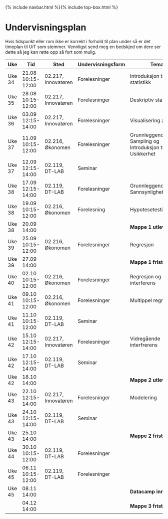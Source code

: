 {% include navbar.html %}{% include top-box.html %}

# Undervisningsplan

Hvis tidspunkt eller rom ikke er korrekt i forhold til plan under så er det timeplan til UiT som stemmer. Vennligst send meg en bedskjed om dere ser dette så jeg kan rette opp så fort som mulig.

| Uke | Tid            | Sted            |Undervisningsform | Tema               | Ressurser <img width=200> |
|----|----------------|-----------------|--------------------|--------------------|--------------------|
| Uke 34 | 21.08  10:15-12:00  | 02.217, Innovatøren | Forelesninger | Introduksjon til statistikk | [Forelesning](forelesning/Forelesning_1_sok2009_h24.html) [Kode](forelesning/Forelesning_1_sok2009_h24.qmd) |
| Uke 35 | 28.08  10:15-12:00  | 02.217, Innovatøren | Forelesninger | Deskriptiv statistikk | [Forelesning](forelesning/Forelesning_2_sok2009_h24.html) *hent koden på canvas*|
| Uke 36 | 03.09  12:15-14:00  | 02.217, Innovatøren | Forelesninger | Visualisering av data | [PowerPoint](forelesning/SOK2009_2024_F3_Visualisering.pptx) [Kode](forelesning/SOK2009_2024_F3_Visualisering.R) |
| Uke 37 | 11.09 10:15-12:00 | 02.216, Økonomen| Forelesninger | Grunnleggende Sampling og Introduksjon til Usikkerhet | [HTML](forelesning/SOK2009_2024_F4_Simulering.html) *hent koden på canvas*|
| Uke 37 | 12.09  12:15-14:00  | 02.119, DT-LAB | Seminar |  |  [Oppgave](forelesning/SOK2009_2024_S1.qmd) [Fasit](forelesning/SOK2009_2024_S1_fasit.qmd) |
| Uke 38 | 17.09  12:15-14:00  | 02.119, DT-LAB | Forelesninger | Grunnleggende Sannsynlighetsregning | [Forelesning](forelesning/SOK2009_2024_F5_Sannsynlighet.html)  |
| Uke 38 | 19.09  10:15-12:00  | 02.216, Økonomen | Forelesning | Hypotesetesting | [Forelesning](forelesning/SOK2009_2024_F6_Hypothesis_testing.html)  |
| Uke 38 | 20.09  14:00 | || **Mappe 1 utlevert** |
| Uke 39 | 25.09  10:15-12:00  | 02.216, Økonomen | Forelesninger | Regresjon | [Forelesning](forelesning/SOK2009_2024_F07_Regresjon.pdf) |
| Uke 39 | 27.09  14:00 | || **Mappe 1 frist** |
| Uke 40 | 02.10  10:15-12:00  | 02.216, Økonomen | Forelesninger | Regresjon og interferens |  |
| Uke 41 | 09.10  10:15-12:00  | 02.216, Økonomen | Forelesninger | Multippel regresjon |  |
| Uke 41 | 11.10  10:15-12:00  | 02.119, DT-LAB | Seminar |  |  |
| Uke 42 | 15.10  12:15-14:00  | 02.217, Innovatøren | Forelesninger | Vidregående interfrerens |  |
| Uke 42 | 17.10  12:15-14:00  | 02.119, DT-LAB | Seminar |  |  |
| Uke 42 | 18.10  14:00 | | | **Mappe 2 utlevert** | 
| Uke 43 | 22.10  12:15-14:00  | 02.217, Innovatøren | Forelesninger | Modelering |  |
| Uke 43 | 24.10  12:15-14:00  | 02.119, DT-LAB | Seminar |  |  |
| Uke 43 | 25.10  14:00 | | | **Mappe 2 frist** | 
| Uke 44 | 30.10  10:15-12:00  | 02.119, DT-LAB | Forelesninger |  |  |
| Uke 45 | 06.11  10:15-12:00  | 02.119, DT-LAB | Forelesninger |  |  |
| Uke 45 | 08.11  14:00    ||| **Datacamp innlevering**
|  | 04.12 14:00 |  | | **Mappe 3 frist** |

